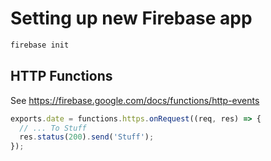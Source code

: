 # Setting up new Firebase app

``` sh
firebase init
```

## HTTP Functions

See https://firebase.google.com/docs/functions/http-events

``` js
exports.date = functions.https.onRequest((req, res) => {
  // ... To Stuff
  res.status(200).send('Stuff');
});
```